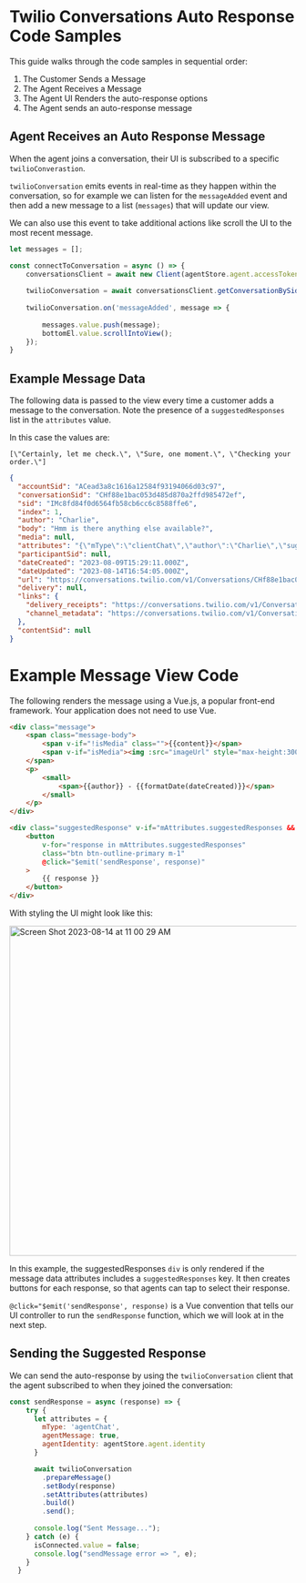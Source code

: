 # Twilio Conversations Auto Response Code Samples
This guide walks through the code samples in sequential order:

1. The Customer Sends a Message
1. The Agent Receives a Message
1. The Agent UI Renders the auto-response options
1. The Agent sends an auto-response message

## Agent Receives an Auto Response Message
When the agent joins a conversation, their UI is subscribed to a specific `twilioConverastion`.

`twilioConversation` emits events in real-time as they happen within the conversation, so for example we can listen for the `messageAdded` event and then add a new message to a list (`messages`) that will update our view.

We can also use this event to take additional actions like scroll the UI to the most recent message.
```javascript
let messages = [];

const connectToConversation = async () => {        
    conversationsClient = await new Client(agentStore.agent.accessToken);
  
    twilioConversation = await conversationsClient.getConversationBySid(conversationId);
        
    twilioConversation.on('messageAdded', message => {
                                
        messages.value.push(message);
        bottomEl.value.scrollIntoView();  
    });
}
```

## Example Message Data
The following data is passed to the view every time a customer adds a message to the conversation. Note the presence of a `suggestedResponses` list in the `attributes` value.

In this case the values are:

```[\"Certainly, let me check.\", \"Sure, one moment.\", \"Checking your order.\"]```

```json
{
  "accountSid": "ACead3a8c1616a12584f93194066d03c97",
  "conversationSid": "CHf88e1bac053d485d870a2ffd985472ef",
  "sid": "IMc8fd84f0d6564fb58cb6cc6c8588ffe6",
  "index": 1,
  "author": "Charlie",
  "body": "Hmm is there anything else available?",
  "media": null,
  "attributes": "{\"mType\":\"clientChat\",\"author\":\"Charlie\",\"suggestedResponses\": [\"Certainly, let me check.\", \"Sure, one moment.\", \"Checking your order.\"]}",
  "participantSid": null,
  "dateCreated": "2023-08-09T15:29:11.000Z",
  "dateUpdated": "2023-08-14T16:54:05.000Z",
  "url": "https://conversations.twilio.com/v1/Conversations/CHf88e1bac053d485d870a2ffd985472ef/Messages/IMc8fd84f0d6564fb58cb6cc6c8588ffe6",
  "delivery": null,
  "links": {
    "delivery_receipts": "https://conversations.twilio.com/v1/Conversations/CHf88e1bac053d485d870a2ffd985472ef/Messages/IMc8fd84f0d6564fb58cb6cc6c8588ffe6/Receipts",
    "channel_metadata": "https://conversations.twilio.com/v1/Conversations/CHf88e1bac053d485d870a2ffd985472ef/Messages/IMc8fd84f0d6564fb58cb6cc6c8588ffe6/ChannelMetadata"
  },
  "contentSid": null
}
```

# Example Message View Code
The following renders the message using a Vue.js, a popular front-end framework. Your application does not need to use Vue.

```html
<div class="message">                                  
    <span class="message-body"> 
        <span v-if="!isMedia" class="">{{content}}</span>
        <span v-if="isMedia"><img :src="imageUrl" style="max-height:300px;max-width:300px;" class="img-fluid rounded" /></span>
    </span>
    <p>
        <small>
            <span>{{author}} - {{formatDate(dateCreated)}}</span>
        </small>
    </p>
</div>

<div class="suggestedResponse" v-if="mAttributes.suggestedResponses &&    isAgent === false">
    <button 
        v-for="response in mAttributes.suggestedResponses"
        class="btn btn-outline-primary m-1"
        @click="$emit('sendResponse', response)"
    >
        {{ response }}
    </button>
</div>
```
With styling the UI might look like this:

<img width="580" alt="Screen Shot 2023-08-14 at 11 00 29 AM" src="https://github.com/danbartlett-twilio/twilio-dcd/assets/1418949/1bff6a63-8217-4bff-89be-e67d3f49bc71">

In this example, the suggestedResponses `div` is only rendered if the message data attributes includes a `suggestedResponses` key. It then creates buttons for each response, so that agents can tap to select their response.

`@click="$emit('sendResponse', response)` is a Vue convention that tells our UI controller to run the `sendResponse` function, which we will look at in the next step.


## Sending the Suggested Response
We can send the auto-response by using the `twilioConversation` client that the agent subscribed to when they joined the conversation:

```javascript
const sendResponse = async (response) => {
    try {     
      let attributes = {
        mType: 'agentChat',
        agentMessage: true,
        agentIdentity: agentStore.agent.identity        
      }

      await twilioConversation
        .prepareMessage()
        .setBody(response)
        .setAttributes(attributes)
        .build()
        .send();   
   
      console.log("Sent Message...");
    } catch (e) {       
      isConnected.value = false;
      console.log("sendMessage error => ", e); 
    }
  }
```

